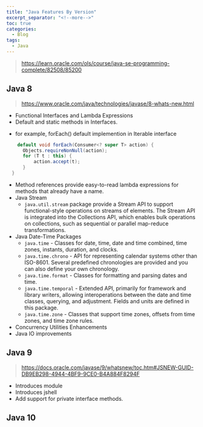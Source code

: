 ```yaml
---
title: "Java Features By Version"
excerpt_separator: "<!--more-->"
toc: true
categories:
  - Blog
tags:
  - Java
---
```


> https://learn.oracle.com/ols/course/java-se-programming-complete/82508/85200

## Java 8

> https://www.oracle.com/java/technologies/javase/8-whats-new.html

- Functional Interfaces and Lambda Expressions
- Default and static methods in Interfaces.

* for example, forEach() default implemention in Iterable interface

```java
	default void forEach(Consumer<? super T> action) {
      Objects.requireNonNull(action);
      for (T t : this) {
          action.accept(t);
      }
  }
```

- Method references provide easy-to-read lambda expressions for methods that already have a name.
- Java Stream
  - `java.util.stream` package provide a Stream API to support functional-style operations on streams of elements. The Stream API is integrated into the Collections API, which enables bulk operations on collections, such as sequential or parallel map-reduce transformations.
- Java Date-Time Packages
  - `java.time` - Classes for date, time, date and time combined, time zones, instants, duration, and clocks.
  - `java.time.chrono` - API for representing calendar systems other than ISO-8601. Several predefined chronologies are provided and you can also define your own chronology.
  - `java.time.format` - Classes for formatting and parsing dates and time.
  - `java.time.temporal` - Extended API, primarily for framework and library writers, allowing interoperations between the date and time classes, querying, and adjustment. Fields and units are defined in this package.
  - `java.time.zone` - Classes that support time zones, offsets from time zones, and time zone rules.
- Concurrency Utilities Enhancements
- Java IO improvements

## Java 9

> https://docs.oracle.com/javase/9/whatsnew/toc.htm#JSNEW-GUID-DB9EB298-4944-4BF9-9CE0-B4A884F8294F

- Introduces module
- Introduces jshell
- Add support for private interface methods.

## Java 10
